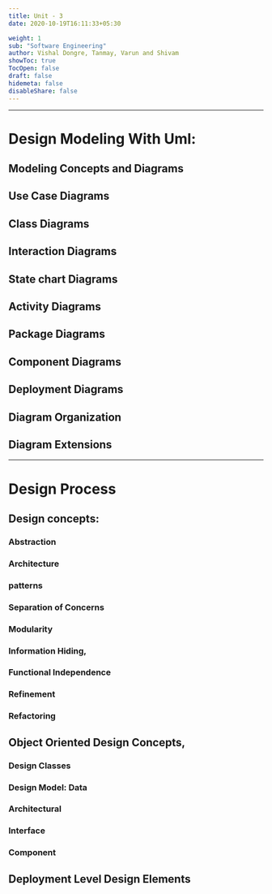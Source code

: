 ```yaml
---
title: Unit - 3
date: 2020-10-19T16:11:33+05:30

weight: 1
sub: "Software Engineering"
author: Vishal Dongre, Tanmay, Varun and Shivam
showToc: true
TocOpen: false
draft: false
hidemeta: false
disableShare: false
---
```


---

# Design Modeling With Uml:

## Modeling Concepts and Diagrams

## Use Case Diagrams

## Class Diagrams

## Interaction Diagrams

## State chart Diagrams

## Activity Diagrams

## Package Diagrams

## Component Diagrams

## Deployment Diagrams

## Diagram Organization

## Diagram Extensions

---

# Design Process

## Design concepts:

### Abstraction

### Architecture

### patterns

### Separation of Concerns

### Modularity

### Information Hiding,

### Functional Independence

### Refinement

### Refactoring

## Object Oriented Design Concepts,

### Design Classes

### Design Model: Data

### Architectural

### Interface

### Component

## Deployment Level Design Elements
